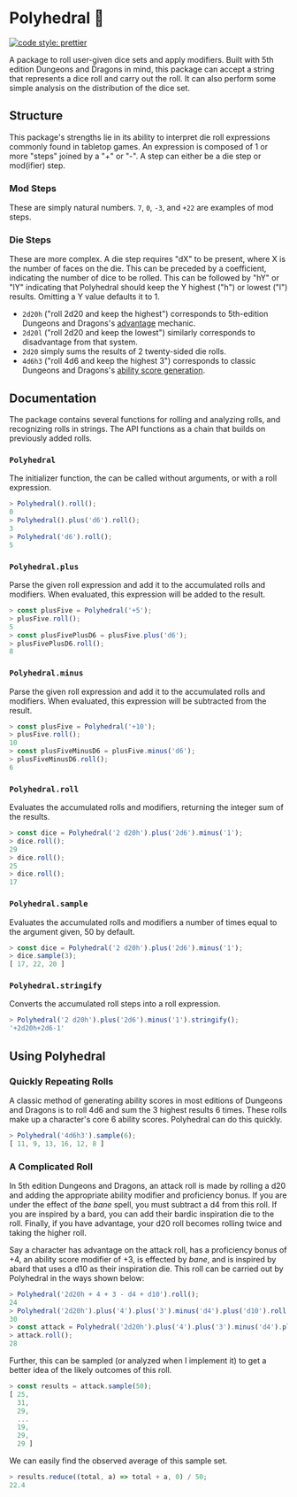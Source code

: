 # Polyhedral 🎲

[![code style: prettier](https://img.shields.io/badge/code_style-prettier-ff69b4.svg?style=flat-square)](https://github.com/prettier/prettier)

A package to roll user-given dice sets and apply modifiers. Built with 5th edition Dungeons and Dragons in mind, this package can accept a string that represents a dice roll and carry out the roll. It can also perform some simple analysis on the distribution of the dice set.

## Structure

This package's strengths lie in its ability to interpret die roll expressions commonly found in tabletop games. An expression is composed of 1 or more "steps" joined by a "+" or "-". A step can either be a die step or mod(ifier) step.

### Mod Steps

These are simply natural numbers. `7`, `0`, `-3`, and `+22` are examples of mod steps.

### Die Steps

These are more complex. A die step requires "dX" to be present, where X is the number of faces on the die. This can be preceded by a coefficient, indicating the number of dice to be rolled. This can be followed by "hY" or "lY" indicating that Polyhedral should keep the Y highest ("h") or lowest ("l") results. Omitting a Y value defaults it to 1.

* `2d20h` ("roll 2d20 and keep the highest") corresponds to 5th-edition Dungeons and Dragons's [advantage](https://5thsrd.org/rules/advantage_and_disadvantage/) mechanic.
* `2d20l` ("roll 2d20 and keep the lowest") similarly corresponds to disadvantage from that system.
* `2d20` simply sums the results of 2 twenty-sided die rolls.
* `4d6h3` ("roll 4d6 and keep the highest 3") corresponds to classic Dungeons and Dragons's [ability score generation](https://www.5esrd.com/using-ability-scores/#Unofficial_Generating_Ability_Scores).

## Documentation

The package contains several functions for rolling and analyzing rolls, and recognizing rolls in strings. The API functions as a chain that builds on previously added rolls.

### `Polyhedral`

The initializer function, the can be called without arguments, or with a roll expression.

```js
> Polyhedral().roll();
0
> Polyhedral().plus('d6').roll();
3
> Polyhedral('d6').roll();
5
```

### `Polyhedral.plus`

Parse the given roll expression and add it to the accumulated rolls and modifiers. When evaluated, this expression will be added to the result.

```js
> const plusFive = Polyhedral('+5');
> plusFive.roll();
5
> const plusFivePlusD6 = plusFive.plus('d6');
> plusFivePlusD6.roll();
8
```

### `Polyhedral.minus`

Parse the given roll expression and add it to the accumulated rolls and modifiers. When evaluated, this expression will be subtracted from the result.

```js
> const plusFive = Polyhedral('+10');
> plusFive.roll();
10
> const plusFiveMinusD6 = plusFive.minus('d6');
> plusFiveMinusD6.roll();
6
```

### `Polyhedral.roll`

Evaluates the accumulated rolls and modifiers, returning the integer sum of the results.

```js
> const dice = Polyhedral('2 d20h').plus('2d6').minus('1');
> dice.roll();
29
> dice.roll();
25
> dice.roll();
17
```

### `Polyhedral.sample`

Evaluates the accumulated rolls and modifiers a number of times equal to the argument given, 50 by default.

```js
> const dice = Polyhedral('2 d20h').plus('2d6').minus('1');
> dice.sample(3);
[ 17, 22, 20 ]
```

### `Polyhedral.stringify`

Converts the accumulated roll steps into a roll expression.

```js
> Polyhedral('2 d20h').plus('2d6').minus('1').stringify();
'+2d20h+2d6-1'
```

<!-- ### `Polyhedral.analyze` (not implemented)

### `Polyhedral.english` (not implemented)

### `Polyhedral.match` (not implemented) -->

## Using Polyhedral

### Quickly Repeating Rolls

A classic method of generating ability scores in most editions of Dungeons and Dragons is to roll 4d6 and sum the 3 highest results 6 times. These rolls make up a character's core 6 ability scores. Polyhedral can do this quickly.

```js
> Polyhedral('4d6h3').sample(6);
[ 11, 9, 13, 16, 12, 8 ]
```

### A Complicated Roll

In 5th edition Dungeons and Dragons, an attack roll is made by rolling a d20 and adding the appropriate ability modifier and proficiency bonus. If you are under the effect of the *bane* spell, you must subtract a d4 from this roll. If you are inspired by a bard, you can add their bardic inspiration die to the roll. Finally, if you have advantage, your d20 roll becomes rolling twice and taking the higher roll.

Say a character has advantage on the attack roll, has a proficiency bonus of +4, an ability score modifier of +3, is effected by *bane*, and is inspired by abard that uses a d10 as their inspiration die. This roll can be carried out by Polyhedral in the ways shown below:

```js
> Polyhedral('2d20h + 4 + 3 - d4 + d10').roll();
24
> Polyhedral('2d20h').plus('4').plus('3').minus('d4').plus('d10').roll();
30
> const attack = Polyhedral('2d20h').plus('4').plus('3').minus('d4').plus('d10');
> attack.roll();
28
```

Further, this can be sampled (or analyzed when I implement it) to get a better idea of the likely outcomes of this roll.

```js
> const results = attack.sample(50);
[ 25,
  31,
  29,
  ...
  19,
  29,
  29 ]
```

We can easily find the observed average of this sample set.

```js
> results.reduce((total, a) => total + a, 0) / 50;
22.4
```
